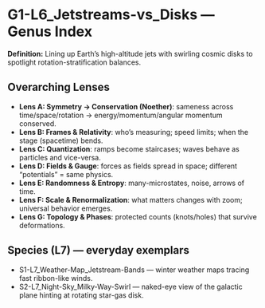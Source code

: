 # G1-L6_Jetstreams-vs_Disks — Genus Index
**Definition:** Lining up Earth’s high-altitude jets with swirling cosmic disks to spotlight rotation-stratification balances.
## Overarching Lenses

- **Lens A: Symmetry -> Conservation (Noether)**: sameness across time/space/rotation → energy/momentum/angular momentum conserved.
- **Lens B: Frames & Relativity**: who’s measuring; speed limits; when the stage (spacetime) bends.
- **Lens C: Quantization**: ramps become staircases; waves behave as particles and vice-versa.
- **Lens D: Fields & Gauge**: forces as fields spread in space; different “potentials” = same physics.
- **Lens E: Randomness & Entropy**: many-microstates, noise, arrows of time.
- **Lens F: Scale & Renormalization**: what matters changes with zoom; universal behavior emerges.
- **Lens G: Topology & Phases**: protected counts (knots/holes) that survive deformations.

## Species (L7) — everyday exemplars
- S1-L7_Weather-Map_Jetstream-Bands — winter weather maps tracing fast ribbon-like winds.
- S2-L7_Night-Sky_Milky-Way-Swirl — naked-eye view of the galactic plane hinting at rotating star-gas disk.
